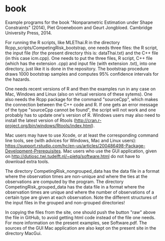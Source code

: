 # book
Example programs for the book "Nonparametric Estimation under Shape Constraints" (2014),
Piet Groeneboom and Geurt Jongbloed. Cambridge University Press, 2014.

For running the R scripts, like MLEThai.R in the directory Rcpp_scripts/CompetingRisk_bootstrap, one needs three
files: the R script, the input file (for the present directory this is: dataThai.txt) and the C++
file (in this case icm.cpp). One needs to put the three files, R script, C++ file (which
has the extension .cpp) and input file (with extension .txt), into one directory, just like
it is done in the repository. The bootstrap procedure draws 1000 bootstrap samples and 
computes 95% confidence intervals for the hazards.

One needs recent versions of R and then the examples run in any case on Mac, Windows and
Linux (also on virtual versions of these sytems). One also needs the Rcpp package
for the command "sourceCpp", which makes the connection between the C++ code and R.
If one gets an error message of the type "sourceCpp cannot be found", the script will not work
and one probably has to update one's version of R. Windows users may also need to install
the latest version of Rtools (http://cran.r-project.org/bin/windows/Rtools/index.html).

Mac users may have to use Xcode, or at least the corresponding command line tools, see (with advices for
Windows, Mac and Linux users):
https://support.rstudio.com/hc/en-us/articles/200486498-Package-Development-Prerequisites.
Mac users who use the GUI application, given on http://dutiosc.twi.tudelft.nl/~pietg/software.html
do not have to download extra tools.

The directory CompetingRisk_nongrouped_data has the data file in a format where the observation times
are non-unique and where the ties at the observations are computed by the program.
The directory CompetingRisk_grouped_data has the data file in a format where the observation times
are unique and where the number of observations of a certain type are given at each
observation. Note the different structures of the input files in the grouped and non-grouped
directories!

In copying the files from the site, one should push the button "raw" above the file in GitHub,
to avoid getting html code instead of the file one needs.
For more information on the present examples, see Software.pdf.
The sources of the GUI Mac application are also kept on the present site in the directory
MacGui.

